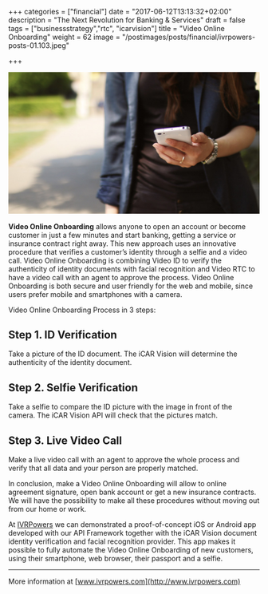 +++
categories = ["financial"]
date = "2017-06-12T13:13:32+02:00"
description = "The Next Revolution for Banking & Services"
draft = false
tags = ["businessstrategy","rtc", "icarvision"]
title = "Video Online Onboarding"
weight = 62
image = "/postimages/posts/financial/ivrpowers-posts-01.103.jpeg"

+++

![Laptop and Mobile](/postimages/posts/financial/ivrpowers-posts-01.103.jpeg)

**Video Online Onboarding** allows anyone to open an account or become customer in just a few minutes and start banking, getting a service or insurance contract right away. This new approach uses an innovative procedure that verifies a customer’s identity through a selfie and a video call. Video Online Onboarding is combining Video ID to verify the authenticity of identity documents with facial recognition and Video RTC to have a video call with an agent to approve the process. Video Online Onboarding is both secure and user friendly for the web and mobile, since users prefer mobile and smartphones with a camera.

Video Online Onboarding Process in 3 steps:

## Step 1. ID Verification
Take a picture of the ID document. The iCAR Vision will determine the authenticity of the identity document.

## Step 2. Selfie Verification
Take a selfie to compare the ID picture with the image in front of the camera. The iCAR Vision API will check that the pictures match. 

## Step 3. Live Video Call
Make a live video call with an agent to approve the whole process and verify that all data and your person are properly matched.

In conclusion, make a Video Online Onboarding will allow to online agreement signature, open bank account or get a new insurance contracts. We will have the possibility to make all these procedures without moving out from our home or work.

At [IVRPowers](http://www.ivrpowers) we can demonstrated a proof-of-concept iOS or Android app developed with our API Framework together with the iCAR Vision document identity verification and facial recognition provider. This app makes it possible to fully automate the Video Online Onboarding of new customers, using their smartphone, web browser, their passport and a selfie.

---
More information at [www.ivrpowers.com](http://www.ivrpowers.com)